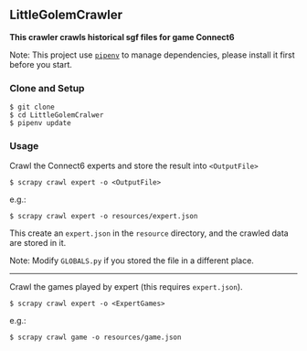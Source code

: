## LittleGolemCrawler
**This crawler crawls historical sgf files for game Connect6**

Note: This project use [`pipenv`]("https://github.com/pypa/pipenv") to manage dependencies, 
please install it first before you start. 

### Clone and Setup 
```shell
$ git clone 
$ cd LittleGolemCralwer
$ pipenv update
```

### Usage
Crawl the Connect6 experts and store the result into `<OutputFile>`
```
$ scrapy crawl expert -o <OutputFile>
```

e.g.:
```
$ scrapy crawl expert -o resources/expert.json
```
This create an `expert.json` in the `resource` directory, and the crawled data are stored in it.

Note: Modify `GLOBALS.py` if you stored the file in a different place.

---

Crawl the games played by expert (this requires `expert.json`).

```
$ scrapy crawl expert -o <ExpertGames>
```

e.g.:
```
$ scrapy crawl game -o resources/game.json
```

 
